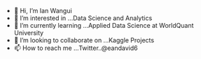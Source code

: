 - 👋 Hi, I’m Ian Wangui
- 👀 I’m interested in ...Data Science and Analytics
- 🌱 I’m currently learning ...Applied Data Science at WorldQuant University
- 💞️ I’m looking to collaborate on ...Kaggle Projects
- 📫 How to reach me ...Twitter..@eandavid6

<!---
Iandavidk/Iandavidk is a ✨ special ✨ repository because its `README.md` (this file) appears on your GitHub profile.
You can click the Preview link to take a look at your changes.
--->
